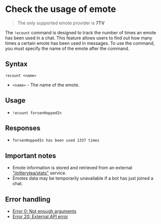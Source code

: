 # Check the usage of emote

> The only supported emote provider is **7TV**

The `!ecount` command is designed to track the number of times an emote has been used in a chat.
This feature allows users to find out how many times a certain emote has been used in messages.
To use the command, you must specify the name of the emote after the command.

## Syntax

`!ecount <name>`
+ `<name>` - The name of the emote.

## Usage

+ `!ecount forsenHoppedIn`

## Responses

+ `forsenHoppedIn has been used 1337 times`

## Important notes

+ Emote information is stored and retrieved from an external
["ilotterytea/stats"](https://stats.ilotterytea.kz) service.
+ Emotes data may be temporarily unavailable if a bot has just joined a chat.

## Error handling

+ [Error 0: Not enough arguments](/wiki/error-codes#0)
+ [Error 20: External API error](/wiki/error-codes#20)
